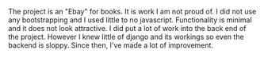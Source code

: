 The project is an "Ebay" for books. It is work I am not proud of. I did not use any bootstrapping and I used little to no javascript. Functionality is minimal and it does not look attractive. I did put a lot of work into the back end of the project. However I knew little of django and its workings so even the backend is sloppy. Since then, I've made a lot of improvement.
